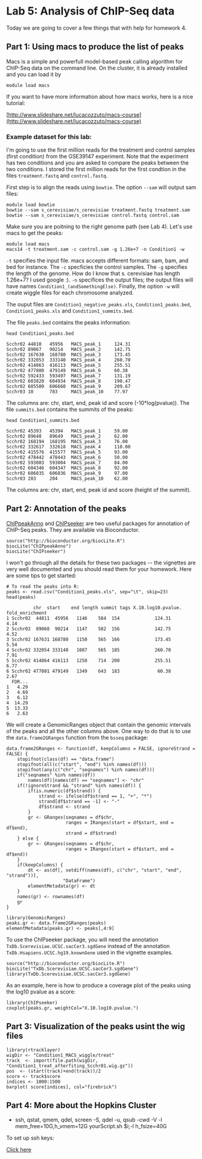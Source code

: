 # Lab 5: Analysis of ChIP-Seq data

Today we are going to cover a few things that with help for homework 4. 

## Part 1: Using macs to produce the list of peaks

Macs is a simple and powerfull model-based peak calling algorithm for ChIP-Seq data on the command line. On the cluster, it is already installed and you can load it by

    module load macs
    
If you want to have more information about how macs works, here is a nice tutorial:

[http://www.slideshare.net/lucacozzuto/macs-course](http://www.slideshare.net/lucacozzuto/macs-course)

### Example dataset for this lab:

I'm going to use the first million reads for the treatment and control samples (first condition) from the GSE39147 experiment. Note that the experiment has two conditions and you are asked to compare the peaks between the two conditions. I stored the first million reads for the first condtion in the files `treatment.fastq` and `control.fastq`.    

First step is to align the reads using `bowtie`. The option `--sam` will output sam files:

    module load bowtie
    bowtie --sam s_cerevisiae/s_cerevisiae treatment.fastq treatment.sam 
    bowtie --sam s_cerevisiae/s_cerevisiae control.fastq control.sam 
    
Make sure you are poitning to the right genome path (see Lab 4). Let's use macs to get the peaks:

    module load macs
    macs14 -t treatment.sam -c control.sam -g 1.26e+7 -n Condition1 -w

`-t` specifies the input file. macs accepts different formats: sam, bam, and bed for instance. The `-c` specficies the control samples. The `-g` specifies the length of the genome. How do I know that s. cerevisiae has length 1.26e+7? I used google :). `-n` specifices the output files; the output files will have names `Condition1_(andSomethingElse)`. Finally, the option `-w` will create wiggle files for each chromosome analyzed. 

The ouput files are `Condition1_negative_peaks.xls`, `Condition1_peaks.bed`, `Condition1_peaks.xls` and `Condition1_summits.bed`.

The file `peaks.bed` contains the peaks information:

    head Condition1_peaks.bed
    
    Scchr02 44810   45956   MACS_peak_1     124.31
    Scchr02 89067   90214   MACS_peak_2     142.75
    Scchr02 167630  168780  MACS_peak_3     173.45
    Scchr02 332053  333140  MACS_peak_4     260.70
    Scchr02 414863  416113  MACS_peak_5     255.51
    Scchr02 477800  479149  MACS_peak_6     60.38
    Scchr02 592433  593497  MACS_peak_7     131.19
    Scchr02 603820  604934  MACS_peak_8     190.47
    Scchr02 605509  606660  MACS_peak_9     209.67
    Scchr03 10      783     MACS_peak_10    77.97

The columns are: chr, start, end, peak id and score (-10*log(pvalue)). The file `summits.bed` contains the summits of the peaks:

    head Condition1_summits.bed
    
    Scchr02 45393   45394   MACS_peak_1     59.00
    Scchr02 89648   89649   MACS_peak_2     62.00
    Scchr02 168194  168195  MACS_peak_3     76.00
    Scchr02 332617  332618  MACS_peak_4     110.00
    Scchr02 415576  415577  MACS_peak_5     93.00
    Scchr02 478442  478443  MACS_peak_6     50.00
    Scchr02 593003  593004  MACS_peak_7     84.00
    Scchr02 604346  604347  MACS_peak_8     92.00
    Scchr02 606035  606036  MACS_peak_9     97.00
    Scchr03 203     204     MACS_peak_10    62.00
    
The columns are: chr, start, end, peak id and score (height of the summit). 
    
## Part 2: Annotation of the peaks

[ChIPpeakAnno](http://www.bioconductor.org/packages/release/bioc/html/ChIPpeakAnno.html) and [ChIPseeker](http://www.bioconductor.org/packages/release/bioc/html/ChIPseeker.html) are two useful packages for annotation of ChIP-Seq peaks. They are available via Bioconductor.

    source("http://bioconductor.org/biocLite.R")
    biocLite("ChIPpeakAnno")
    biocLite("ChIPseeker")

I won't go through all the details for these two packages -- the vignettes are very well documented and you should read them for your homework. Here are some tips to get started:
    
    # To read the peaks into R:
    peaks <- read.csv("Condition1_peaks.xls", sep="\t", skip=23)
    head(peaks)
    
              chr  start    end length summit tags X.10.log10.pvalue. fold_enrichment
    1 Scchr02  44811  45956   1146    584  154             124.31            4.14
    2 Scchr02  89068  90214   1147    582  156             142.75            4.52
    3 Scchr02 167631 168780   1150    565  166             173.45            5.54
    4 Scchr02 332054 333140   1087    565  185             260.70            7.91
    5 Scchr02 414864 416113   1250    714  200             255.51            6.77
    6 Scchr02 477801 479149   1349    643  183              60.38            2.67
      FDR...
    1   4.29
    2   4.69
    3   6.12
    4  14.29
    5  13.33
    6   2.63
    
We will create a GenomicRanges object that contain the genomic intervals of the peaks and all the other columns above. One way to do that is to use the `data.frame2GRanges` function from the `bsseq` package:

    data.frame2GRanges <- function(df, keepColumns = FALSE, ignoreStrand = FALSE) {
        stopifnot(class(df) == "data.frame")
        stopifnot(all(c("start", "end") %in% names(df)))
        stopifnot(any(c("chr", "seqnames") %in% names(df)))
        if("seqnames" %in% names(df))
            names(df)[names(df) == "seqnames"] <- "chr"
        if(!ignoreStrand && "strand" %in% names(df)) {
            if(is.numeric(df$strand)) {
                strand <- ifelse(df$strand == 1, "+", "*")
                strand[df$strand == -1] <- "-"
                df$strand <- strand
            }
            gr <- GRanges(seqnames = df$chr,
                          ranges = IRanges(start = df$start, end = df$end),
                          strand = df$strand)
        } else {
            gr <- GRanges(seqnames = df$chr,
                          ranges = IRanges(start = df$start, end = df$end))
        }
        if(keepColumns) {
            dt <- as(df[, setdiff(names(df), c("chr", "start", "end", "strand"))],
                         "DataFrame")
            elementMetadata(gr) <- dt
        }
        names(gr) <- rownames(df)
        gr
    }

    library(GenomicRanges)
    peaks.gr <- data.frame2GRanges(peaks)
    elementMetadata(peaks.gr) <- peaks[,4:9]
    
To use the ChIPseeker package, you will need the annotation `TxDb.Scerevisiae.UCSC.sacCer3.sgdGene` instead of the annotation `TxDb.Hsapiens.UCSC.hg19.knownGene` used in the vignette examples. 

    source("http://bioconductor.org/biocLite.R")
    biocLite("TxDb.Scerevisiae.UCSC.sacCer3.sgdGene")
    library(TxDb.Scerevisiae.UCSC.sacCer3.sgdGene)
    
As an example, here is how to produce a coverage plot of the peaks using the log10 pvalue as a score:
    
    library(ChIPseeker)
    covplot(peaks.gr, weightCol="X.10.log10.pvalue.")

## Part 3: Visualization of the peaks usint the wig files

    library(rtracklayer)
    wigDir <- "Condition1_MACS_wiggle/treat"
    track  <- import(file.path(wigDir, "Condition1_treat_afterfiting_Scchr01.wig.gz"))
    pos  <- (start(track)+end(track))/2
    score <- track$score
    indices <- 1000:1500
    barplot( score[indices], col="firebrick")

## Part 4: More about the Hopkins Cluster

- ssh, qstat, qmem, qdel, screen -S, qdel -u, qsub -cwd -V -l mem_free=10G,h_vmem=12G yourScript.sh $i;-l h_fsize=40G

To set up ssh keys:

[Click here](https://jhpce.jhu.edu/knowledge-base/authentication/login/)

